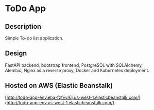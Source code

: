 # ToDo App

## Description

Simple To-do list application.

## Design

FastAPI backend, bootstrap frontend, PostgreSQL with SQLAlchemy, Alembic, Nginx as a reverse proxy, Docker and Kubernetes deployment.

## Hosted on AWS (Elastic Beanstalk)

[http://todo-app-env.eba-fzfvvr6j.us-west-1.elasticbeanstalk.com/](http://todo-app-env.us-west-1.elasticbeanstalk.com/)
